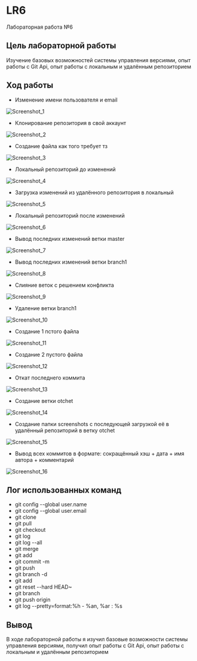 # LR6
Лабораторная работа №6
## Цель лабораторной работы
Изучение базовых возможностей системы управления версиями, опыт работы с Git Api, опыт работы с локальным и удалённым репозиторием

## Ход работы

* Изменение имени пользователя и email

![Screenshot_1](https://user-images.githubusercontent.com/109438407/202872660-aa89419b-f174-452a-b063-1cde41482831.png)

* Клонирование репозитория в свой аккаунт

![Screenshot_2](https://user-images.githubusercontent.com/109438407/202872679-c1ff0888-93e8-4614-9f42-e32d72b7b5ba.png)

* Создание файла как того требует тз

![Screenshot_3](https://user-images.githubusercontent.com/109438407/202872699-bc02c41e-acc1-4de1-99e2-5e9aae6c146a.png)

* Локальный репозиторий до изменений

![Screenshot_4](https://user-images.githubusercontent.com/109438407/202872706-aa410394-6f17-4a16-a3af-8aa3edd3931d.png)

* Загрузка изменений из удалённого репозитория в локальный

![Screenshot_5](https://user-images.githubusercontent.com/109438407/202872724-8c374fac-da61-4dbd-8125-5b72cbb42303.png)

* Локальный репозиторий после изменений

![Screenshot_6](https://user-images.githubusercontent.com/109438407/202872738-eeffebd6-7e2a-4e93-b1d1-642c68adfd86.png)

* Вывод последних изменений ветки master

![Screenshot_7](https://user-images.githubusercontent.com/109438407/202872747-875ecb4d-e7b9-4b93-8563-1c446f6bceec.png)

* Вывод последних изменений ветки branch1

![Screenshot_8](https://user-images.githubusercontent.com/109438407/202872764-85409899-1448-48b0-aeeb-484c54e8c60c.png)

* Слияние веток с решением конфликта

![Screenshot_9](https://user-images.githubusercontent.com/109438407/202872784-a5c011fb-f7fb-4ee3-b9d6-b0e758cef0f6.png)

* Удаление ветки branch1

![Screenshot_10](https://user-images.githubusercontent.com/109438407/202872798-4cf253fc-5bed-4730-98d5-8827798b8017.png)

* Создание 1 пстого файла

![Screenshot_11](https://user-images.githubusercontent.com/109438407/202872802-3b73860e-0aa1-46d4-85f3-3547194818e5.png)

* Создание 2 пустого файла

![Screenshot_12](https://user-images.githubusercontent.com/109438407/202872806-ea322db4-e79a-4436-8b46-f7d00f67b676.png)

* Откат последнего коммита

![Screenshot_13](https://user-images.githubusercontent.com/109438407/202872815-8560e623-444c-48c5-9a6b-55ea030e437f.png)

* Создание ветки otchet

![Screenshot_14](https://user-images.githubusercontent.com/109438407/202872829-5e44ef30-ed75-4b6b-a64a-553925357fc4.png)

* Создание папки screenshots с последующей загрузкой её в удалённый репозиторий в ветку otchet

![Screenshot_15](https://user-images.githubusercontent.com/109438407/202872838-78fcc2df-3c1c-4ad8-8aa7-9e2e0e35ca7e.png)

* Вывод всех коммитов в формате: сокращённый хэш + дата + имя автора + комментарий

![Screenshot_16](https://user-images.githubusercontent.com/109438407/202872849-2fb6705f-6187-4cbe-b9f2-0cd59c83ab6c.png)

## Лог использованных команд
* git config --global user.name
* git config --global user.email
* git clone
* git pull
* git checkout
* git log
* git log --all
* git merge
* git add
* git commit -m
* git push
* git branch -d
* git add
* git reset --hard HEAD~
* git branch
* git push origin
* git log --pretty=format:%h - %an, %ar : %s

## Вывод
В ходе лабораторной работы я изучил базовые возможности системы управления версиями, получил опыт работы с Git Api, опыт работы с локальным и удалённым репозиторием
